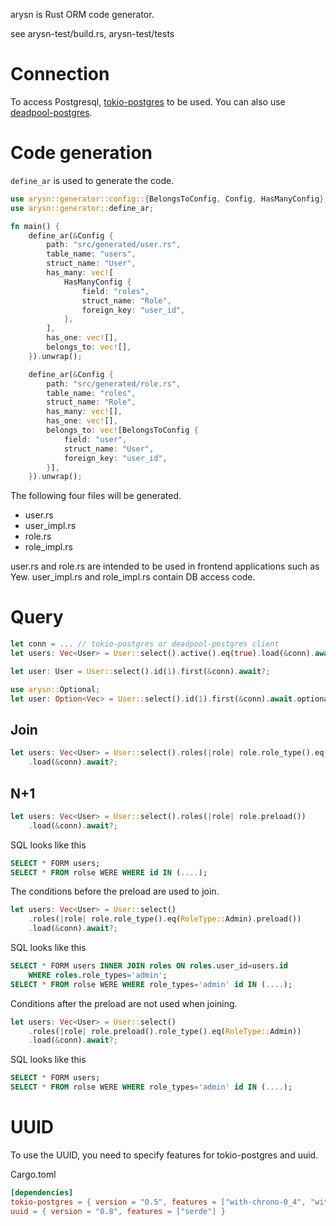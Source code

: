 arysn is Rust ORM code generator.

see arysn-test/build.rs, arysn-test/tests

# Connection

To access Postgresql, [tokio-postgres](https://crates.io/crates/tokio-postgres) to be used.
You can also use [deadpool-postgres](https://crates.io/crates/deadpool-postgres).

# Code generation

`define_ar` is used to generate the code.

``` rust
use arysn::generator::config::{BelongsToConfig, Config, HasManyConfig};
use arysn::generator::define_ar;

fn main() {
    define_ar(&Config {
        path: "src/generated/user.rs",
        table_name: "users",
        struct_name: "User",
        has_many: vec![
            HasManyConfig {
                field: "roles",
                struct_name: "Role",
                foreign_key: "user_id",
            },
        ],
        has_one: vec![],
        belongs_to: vec![],
    }).unwrap();

    define_ar(&Config {
        path: "src/generated/role.rs",
        table_name: "roles",
        struct_name: "Role",
        has_many: vec![],
        has_one: vec![],
        belongs_to: vec![BelongsToConfig {
            field: "user",
            struct_name: "User",
            foreign_key: "user_id",
        }],
    }).unwrap();
```

The following four files will be generated.

- user.rs
- user_impl.rs
- role.rs
- role_impl.rs

user.rs and role.rs are intended to be used in frontend applications such as Yew.
user_impl.rs and role_impl.rs contain DB access code.

# Query

``` rust
let conn = ... // tokio-postgres or deadpool-postgres client
let users: Vec<User> = User::select().active().eq(true).load(&conn).await?;

let user: User = User::select().id(1).first(&conn).await?;

use arysn::Optional;
let user: Option<Vec> = User::select().id(1).first(&conn).await.optional()?;
```

## Join

``` rust
let users: Vec<User> = User::select().roles(|role| role.role_type().eq(RoleType::Admin))
    .load(&conn).await?;
```

## N+1

``` rust
let users: Vec<User> = User::select().roles(|role| role.preload())
    .load(&conn).await?;
```

SQL looks like this

``` sql
SELECT * FORM users;
SELECT * FROM rolse WERE WHERE id IN (....);
```

The conditions before the preload are used to join.

``` rust
let users: Vec<User> = User::select()
    .roles(|role| role.role_type().eq(RoleType::Admin).preload())
    .load(&conn).await?;
```

SQL looks like this

``` sql
SELECT * FORM users INNER JOIN roles ON roles.user_id=users.id
    WHERE roles.role_types='admin';
SELECT * FROM rolse WERE WHERE role_types='admin' id IN (....);
```

Conditions after the preload are not used when joining.

``` rust
let users: Vec<User> = User::select()
    .roles(|role| role.preload().role_type().eq(RoleType::Admin))
    .load(&conn).await?;
```

SQL looks like this

``` sql
SELECT * FORM users;
SELECT * FROM rolse WERE WHERE role_types='admin' id IN (....);
```

# UUID

To use the UUID, you need to specify features for tokio-postgres and uuid.

Cargo.toml

``` toml
[dependencies]
tokio-postgres = { version = "0.5", features = ["with-chrono-0_4", "with-uuid-0_8"] }
uuid = { version = "0.8", features = ["serde"] }
```

